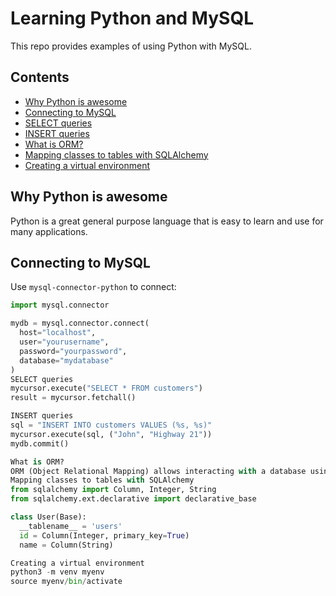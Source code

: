 # Learning Python and MySQL 

This repo provides examples of using Python with MySQL.

## Contents

- [Why Python is awesome](#why-python-is-awesome)
- [Connecting to MySQL](#connecting-to-mysql)
- [SELECT queries](#select-queries) 
- [INSERT queries](#insert-queries)
- [What is ORM?](#what-is-orm)
- [Mapping classes to tables with SQLAlchemy](#mapping-classes-to-tables-with-sqlalchemy)
- [Creating a virtual environment](#creating-a-virtual-environment)

## Why Python is awesome

Python is a great general purpose language that is easy to learn and use for many applications. 

## Connecting to MySQL

Use `mysql-connector-python` to connect:

```python
import mysql.connector

mydb = mysql.connector.connect(
  host="localhost",
  user="yourusername", 
  password="yourpassword",
  database="mydatabase"  
)
SELECT queries 
mycursor.execute("SELECT * FROM customers")
result = mycursor.fetchall()

INSERT queries
sql = "INSERT INTO customers VALUES (%s, %s)" 
mycursor.execute(sql, ("John", "Highway 21"))
mydb.commit()

What is ORM?
ORM (Object Relational Mapping) allows interacting with a database using classes and objects instead of SQL. Popular Python ORM frameworks include SQLAlchemy, Django ORM, and Peewee.
Mapping classes to tables with SQLAlchemy
from sqlalchemy import Column, Integer, String
from sqlalchemy.ext.declarative import declarative_base

class User(Base):
  __tablename__ = 'users'
  id = Column(Integer, primary_key=True)
  name = Column(String) 

Creating a virtual environment
python3 -m venv myenv 
source myenv/bin/activate


